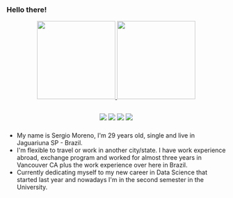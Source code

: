 ### Hello there!

<div align="center">
  <a href="https://github.com/smsergiomoreno">
  <img height="180em" src="https://github-readme-stats.vercel.app/api?username=smsergiomoreno&show_icons=true&theme=github_dark&include_all_commits=true&count_private=true"/>
  <img height="180em" src="https://github-readme-stats.vercel.app/api/top-langs/?username=smsergiomoreno&layout=compact&langs_count=7&theme=github_dark"/>
</div>
  
##
  
<div align="center"> 
  <a href="https://www.linkedin.com/in/smsergiomoreno/" target="_blank"><img src="https://img.shields.io/badge/LinkedIn-0077B5?style=for-the-badge&logo=linkedin&logoColor=white" target="_blank"></a> 
  <a href = "mailto:moreno.datascience@gmail.com"><img src="https://img.shields.io/badge/Gmail-D14836?style=for-the-badge&logo=gmail&logoColor=white" target="_blank"></a>
  <a href="https://twitter.com/smsergiomoreno" target="_blank"><img src="https://img.shields.io/badge/Twitter-1DA1F2?style=for-the-badge&logo=twitter&logoColor=white" target="_blank"></a>
  <a href="https://instagram.com/smiledubronks" target="_blank"><img src="https://img.shields.io/badge/Instagram-E4405F?style=for-the-badge&logo=instagram&logoColor=white" target="_blank"></a>
</div>

###
  
- My name is Sergio Moreno, I'm 29 years old, single and live in Jaguariuna SP - Brazil.
- I'm flexible to travel or work in another city/state. I have work experience abroad, exchange program and worked
for almost three years in Vancouver CA plus the work experience over here in Brazil. 
- Currently dedicating myself to my new career in Data Science that started last year and nowadays I'm in the
second semester in the University.

